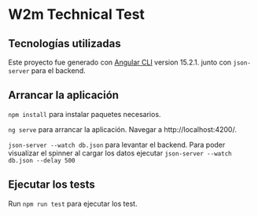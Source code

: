 # W2m Technical Test

## Tecnologías utilizadas

Este proyecto fue generado con [Angular CLI](https://github.com/angular/angular-cli) version 15.2.1. junto con `json-server` para el backend.

## Arrancar la aplicación

`npm install` para instalar paquetes necesarios.

`ng serve` para arrancar la aplicación. Navegar a http://localhost:4200/.

`json-server --watch db.json` para levantar el backend. Para poder visualizar el spinner al cargar los datos ejecutar `json-server --watch db.json --delay 500`

## Ejecutar los tests

Run `npm run test` para ejecutar los test.
